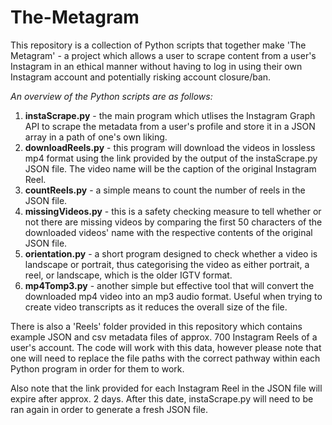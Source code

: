 # The-Metagram
This repository is a collection of Python scripts that together make 'The Metagram' - a project which allows a user to scrape content from a user's Instagram in an ethical manner without having to log in using their own Instagram account and potentially risking account closure/ban.

_An overview of the Python scripts are as follows:_
1. **instaScrape.py** - the main program which utlises the Instagram Graph API to scrape the metadata from a user's profile and store it in a JSON array in a path of one's own liking.
2. **downloadReels.py** - this program will download the videos in lossless mp4 format using the link provided by the output of the instaScrape.py JSON file. The video name will be the caption of the original Instagram Reel.
3. **countReels.py** - a simple means to count the number of reels in the JSON file.
4. **missingVideos.py** - this is a safety checking measure to tell whether or not there are missing videos by comparing the first 50 characters of the downloaded videos' name with the respective contents of the original JSON file.
5. **orientation.py** - a short program designed to check whether a video is landscape or portrait, thus categorising the video as either portrait, a reel, or landscape, which is the older IGTV format.
6. **mp4Tomp3.py** - another simple but effective tool that will convert the downloaded mp4 video into an mp3 audio format. Useful when trying to create video transcripts as it reduces the overall size of the file.

There is also a 'Reels' folder provided in this repository which contains example JSON and csv metadata files of approx. 700 Instagram Reels of a user's account. The code will work with this data, however please note that one will need to replace the file paths with the correct pathway within each Python program in order for them to work.

Also note that the link provided for each Instagram Reel in the JSON file will expire after approx. 2 days. After this date, instaScrape.py will need to be ran again in order to generate a fresh JSON file.

